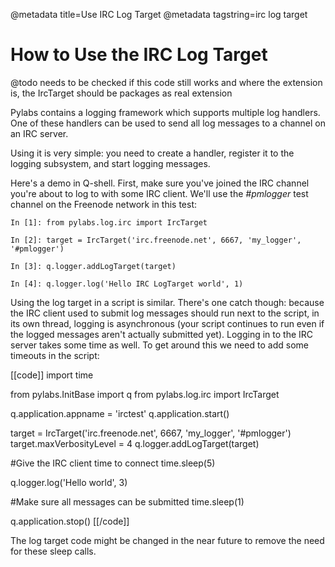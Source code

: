 @metadata title=Use IRC Log Target
@metadata tagstring=irc log target


# How to Use the IRC Log Target

@todo needs to be checked if this code still works and where the extension is, the IrcTarget should be packages as real extension

Pylabs contains a logging framework which supports multiple log handlers. One of these handlers can be used to send all log messages to a channel on an IRC server.

Using it is very simple: you need to create a handler, register it to the logging subsystem, and start logging messages.

Here's a demo in Q-shell. First, make sure you've joined the IRC channel you're about to log to with some IRC client. We'll use the _#pmlogger_ test channel on the Freenode network in this test:

    In [1]: from pylabs.log.irc import IrcTarget
    
    In [2]: target = IrcTarget('irc.freenode.net', 6667, 'my_logger', '#pmlogger')
    
    In [3]: q.logger.addLogTarget(target)
    
    In [4]: q.logger.log('Hello IRC LogTarget world', 1)

Using the log target in a script is similar. There's one catch though: because the IRC client used to submit log messages should run next to the script, in its own thread, logging is asynchronous (your script continues to run even if the logged messages aren't actually submitted yet). Logging in to the IRC server takes some time as well. To get around this we need to add some timeouts in the script:

[[code]]
import time

from pylabs.InitBase import q
from pylabs.log.irc import IrcTarget

q.application.appname = 'irctest'
q.application.start()

target = IrcTarget('irc.freenode.net', 6667, 'my_logger', '#pmlogger')
target.maxVerbosityLevel = 4
q.logger.addLogTarget(target)

#Give the IRC client time to connect
time.sleep(5)

q.logger.log('Hello world', 3)

#Make sure all messages can be submitted
time.sleep(1)

q.application.stop()
[[/code]]

The log target code might be changed in the near future to remove the need for these sleep calls.